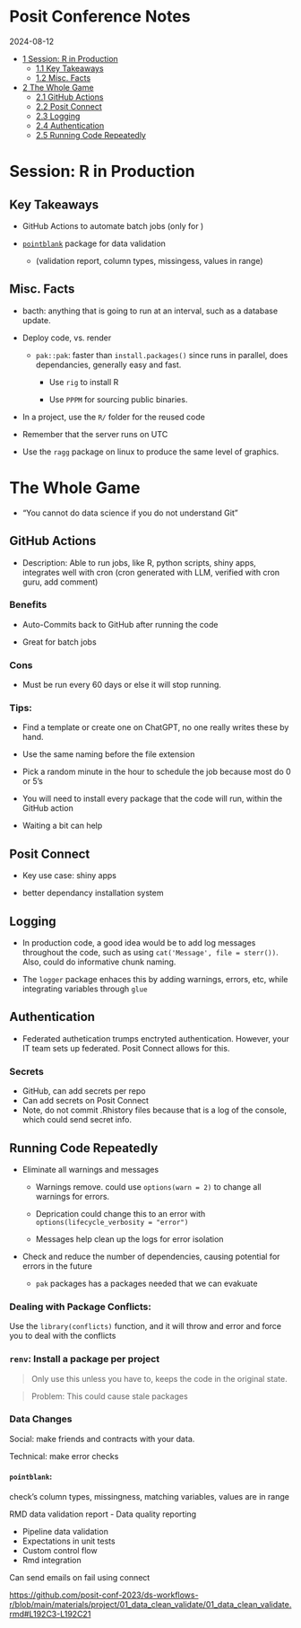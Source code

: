 # Posit Conference Notes

2024-08-12

- [<span class="toc-section-number">1</span> Session: R in
  Production](#session-r-in-production)
  - [<span class="toc-section-number">1.1</span> Key
    Takeaways](#key-takeaways)
  - [<span class="toc-section-number">1.2</span> Misc.
    Facts](#misc-facts)
- [<span class="toc-section-number">2</span> The Whole
  Game](#the-whole-game)
  - [<span class="toc-section-number">2.1</span> GitHub
    Actions](#github-actions)
  - [<span class="toc-section-number">2.2</span> Posit
    Connect](#posit-connect)
  - [<span class="toc-section-number">2.3</span> Logging](#logging)
  - [<span class="toc-section-number">2.4</span>
    Authentication](#authentication)
  - [<span class="toc-section-number">2.5</span> Running Code
    Repeatedly](#running-code-repeatedly)

# Session: R in Production

## Key Takeaways

- GitHub Actions to automate batch jobs (only for )

- [`pointblank`](https://rstudio.github.io/pointblank/) package for data
  validation

  - (validation report, column types, missingess, values in range)

## Misc. Facts

- bacth: anything that is going to run at an interval, such as a
  database update.

- Deploy code, vs. render

  - `pak::pak`: faster than `install.packages()` since runs in parallel,
    does dependancies, generally easy and fast.

    - Use `rig` to install R

    - Use `PPPM` for sourcing public binaries.

- In a project, use the `R/` folder for the reused code

- Remember that the server runs on UTC

- Use the `ragg` package on linux to produce the same level of graphics.

# The Whole Game

- “You cannot do data science if you do not understand Git”

## GitHub Actions

- Description: Able to run jobs, like R, python scripts, shiny apps,
  integrates well with cron (cron generated with LLM, verified with cron
  guru, add comment)

### Benefits

- Auto-Commits back to GitHub after running the code

- Great for batch jobs

### Cons

- Must be run every 60 days or else it will stop running.

### Tips:

- Find a template or create one on ChatGPT, no one really writes these
  by hand.

- Use the same naming before the file extension

- Pick a random minute in the hour to schedule the job because most do 0
  or 5’s

- You will need to install every package that the code will run, within
  the GitHub action

- Waiting a bit can help

## Posit Connect

- Key use case: shiny apps

- better dependancy installation system

## Logging

- In production code, a good idea would be to add log messages
  throughout the code, such as using `cat('Message', file = sterr())`.
  Also, could do informative chunk naming.

- The `logger` package enhaces this by adding warnings, errors, etc,
  while integrating variables through `glue`

## Authentication

- Federated authetication trumps enctryted authentication. However, your
  IT team sets up federated. Posit Connect allows for this.

### Secrets

- GitHub, can add secrets per repo
- Can add secrets on Posit Connect
- Note, do not commit .Rhistory files because that is a log of the
  console, which could send secret info.

## Running Code Repeatedly

- Eliminate all warnings and messages

  - Warnings remove. could use `options(warn = 2)` to change all
    warnings for errors.

  - Deprication could change this to an error with
    `options(lifecycle_verbosity = "error")`

  - Messages help clean up the logs for error isolation

- Check and reduce the number of dependencies, causing potential for
  errors in the future

  - `pak` packages has a packages needed that we can evakuate

### Dealing with Package Conflicts:

Use the `library(conflicts)` function, and it will throw and error and
force you to deal with the conflicts

### `renv`: Install a package per project

> Only use this unless you have to, keeps the code in the original
> state.

> Problem: This could cause stale packages

### Data Changes

Social: make friends and contracts with your data.

Technical: make error checks

#### `pointblank`:

check’s column types, missingness, matching variables, values are in
range

RMD data validation report - Data quality reporting  
- Pipeline data validation  
- Expectations in unit tests  
- Custom control flow  
- Rmd integration

Can send emails on fail using connect

<https://github.com/posit-conf-2023/ds-workflows-r/blob/main/materials/project/01_data_clean_validate/01_data_clean_validate.rmd#L192C3-L192C21>
